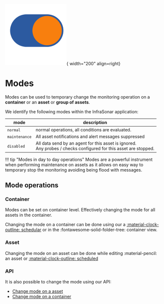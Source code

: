 ![Modes](../../images/application_modes.png){ width="200" align=right}

# Modes

Modes can be used to temporary change the monitoring operation on a **container** or an **asset** or **group of assets**.

We identify the following modes within the InfraSonar application:

mode          | description
--------------|-----------------------------
`normal`      | normal operations, all conditions are evaluated.
`maintenance` | All asset notifications and alert messages suppressed
`disabled`    | All data send by an agent for this asset is ignored. <br>Any probes / checks configured for this asset are stopped.

!!! tip "Modes in day to day operations"
    Modes are a powerful instrument when performing maintenance on assets as it allows on easy way to temporary stop the monitoring avoiding being flood with messages.

## Mode operations

### Container

Modes can be set on container level. Effectively changing the mode for all assets in the container.

Changing the mode on a container can be done using our a [:material-clock-outline: schedular](schedule.md) or in the :fontawesome-solid-folder-tree: container view.

### Asset 

Changing the mode on an asset can be done while editing :material-pencil: an asset or [:material-clock-outline: scheduled](schedule.md)

### API

It is also possible to change the mode using our API:

* [Change mode on a asset](../../api/asset/set-mode.md)
* [Change mode on a container](../../api/container/set-mode.md)

